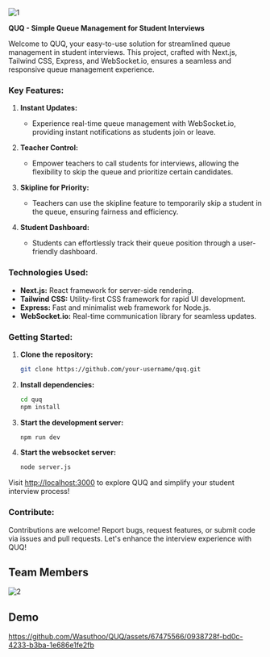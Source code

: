 
![1](https://github.com/Wasuthoo/QUQ/assets/67475566/7771f794-5d76-461a-aa81-3c7e507ae579)


**QUQ - Simple Queue Management for Student Interviews**

Welcome to QUQ, your easy-to-use solution for streamlined queue management in student interviews. This project, crafted with Next.js, Tailwind CSS, Express, and WebSocket.io, ensures a seamless and responsive queue management experience.

### Key Features:

1. **Instant Updates:**
   - Experience real-time queue management with WebSocket.io, providing instant notifications as students join or leave.

2. **Teacher Control:**
   - Empower teachers to call students for interviews, allowing the flexibility to skip the queue and prioritize certain candidates.

3. **Skipline for Priority:**
   - Teachers can use the skipline feature to temporarily skip a student in the queue, ensuring fairness and efficiency.

4. **Student Dashboard:**
   - Students can effortlessly track their queue position through a user-friendly dashboard.

### Technologies Used:

- **Next.js:** React framework for server-side rendering.
- **Tailwind CSS:** Utility-first CSS framework for rapid UI development.
- **Express:** Fast and minimalist web framework for Node.js.
- **WebSocket.io:** Real-time communication library for seamless updates.

### Getting Started:

1. **Clone the repository:**
   ```bash
   git clone https://github.com/your-username/quq.git
   ```

2. **Install dependencies:**
   ```bash
   cd quq
   npm install
   ```

3. **Start the development server:**
   ```bash
   npm run dev
   ```
   
4. **Start the websocket server:**
   ```bash
   node server.js
   ```
Visit [http://localhost:3000](http://localhost:3000) to explore QUQ and simplify your student interview process!

### Contribute:

Contributions are welcome! Report bugs, request features, or submit code via issues and pull requests. Let's enhance the interview experience with QUQ!

## Team Members
![2](https://github.com/Wasuthoo/QUQ/assets/67475566/2a8acf45-40dc-403c-a254-07ba2199ce45)


## Demo


https://github.com/Wasuthoo/QUQ/assets/67475566/0938728f-bd0c-4233-b3ba-1e686e1fe2fb


